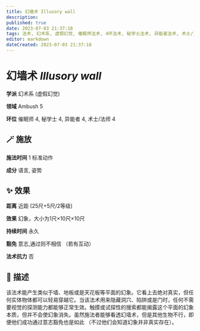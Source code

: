 ```yaml
---
title: 幻墙术 Illusory wall
description: 
published: true
date: 2023-07-03 21:37:18
tags: 法术, 幻术系, 虚假幻觉, 催眠师法术, 4环法术, 秘学士法术, 异能者法术, 术士/法师法术, Ambush
editor: markdown
dateCreated: 2023-07-03 21:37:18
---
```


# **幻墙术** *Illusory wall*

**学派** 幻术系 (虚假幻觉) 

**领域** Ambush 5

**环位** 催眠师 4, 秘学士 4, 异能者 4, 术士/法师 4

## 🪄 施放

**施法时间** 1 标准动作

**成分** 语言, 姿势

## ✨ 效果  

**距离** 近距 (25尺+5尺/2等级) 

**效果** 幻象，大小为1尺×10尺×10尺 

**持续时间** 永久 

**豁免** 意志,通过则不相信 （若有互动）

**法术抗力** 否

## 📖 描述

该法术能产生类似于墙、地板或是天花板等平面的幻象。它看上去绝对真实，但任何实体物体都可以轻易穿越它。当该法术用来隐藏洞穴、陷阱或是门时，任何不需要视觉的探测能力都能够正常生效。触摸或试探性的搜索都能揭露这个平面的幻象本质，但并不会使幻象消失。虽然施法者能够看透幻墙术，但是其他生物不行，即便他们成功通过意志豁免也是如此 （不过他们会知道幻象并非真实存在）。
    